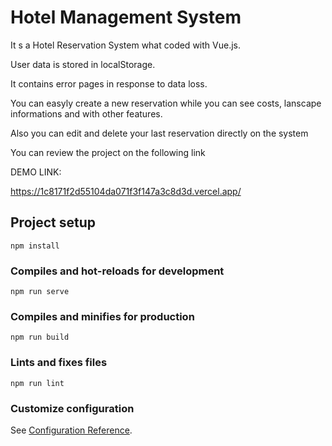 # Hotel Management System

It s a Hotel Reservation System what coded with Vue.js.

User data is stored in localStorage.

It contains error pages in response to data loss.

You can easyly create a new reservation while you can see costs, lanscape informations and with other features.

Also you can edit and delete your last reservation directly on the system

You can review the project on the following link

DEMO LINK: 

https://1c8171f2d55104da071f3f147a3c8d3d.vercel.app/


## Project setup
```
npm install
```

### Compiles and hot-reloads for development
```
npm run serve
```

### Compiles and minifies for production
```
npm run build
```

### Lints and fixes files
```
npm run lint
```

### Customize configuration
See [Configuration Reference](https://cli.vuejs.org/config/).
